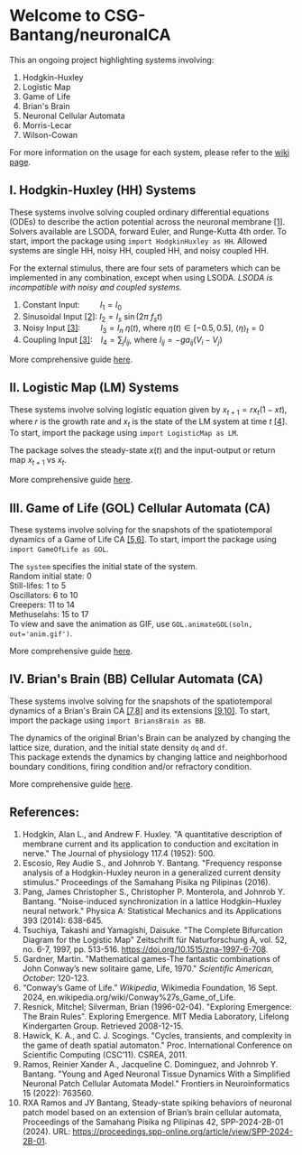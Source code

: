 # Welcome to CSG-Bantang/neuronalCA

This an ongoing project highlighting systems involving:
1) Hodgkin-Huxley
2) Logistic Map
3) Game of Life
4) Brian's Brain
5) Neuronal Cellular Automata
6) Morris-Lecar
7) Wilson-Cowan

For more information on the usage for each system, please refer to the [wiki page](https://github.com/CSG-Bantang/neuronalCA/wiki).

## I. Hodgkin-Huxley (HH) Systems
These systems involve solving coupled ordinary differential equations (ODEs) to describe the action potential across the neuronal membrane [[1]](#1). Solvers available are LSODA, forward Euler, and Runge-Kutta 4th order. To start, import the package using  `import HodgkinHuxley as HH`. Allowed systems are single HH, noisy HH, coupled HH, and noisy coupled HH.

For the external stimulus, there are four sets of parameters which can be implemented in any combination, except when using LSODA. *LSODA is incompatible with noisy and coupled systems.*
1) Constant Input: &emsp;&emsp; $I_{1} = I_0$
2) Sinusoidal Input [[2]](#2): $I_{2} = I_s~\sin(2\pi~f_s t)$
3) Noisy Input [[3]](#3): &emsp;&emsp; $I_{3} = I_n~\eta(t)$, where $\eta(t)\in[-0.5,0.5]$, $\langle \eta \rangle_t = 0$
4) Coupling Input [[3]](#3): &ensp; $I_{4} = \sum_{j} I_{ij}$, where $I_{ij} = -g a_{ij} (V_i-V_j)$

More comprehensive guide [here](https://github.com/CSG-Bantang/neuronalCA/wiki/Hodgkin‐Huxley-(HH)-Systems).

## II. Logistic Map (LM) Systems
These systems involve solving logistic equation given by $x_{t+1} = r x_{t} (1-x{t})$, where
$r$ is the growth rate and $x_{t}$ is the state of the LM system at time $t$  [[4]](#4). To start, import the package using `import LogisticMap as LM`. 

The package solves the steady-state $x(t)$ and the input-output or return map $x_{t+1}$ vs $x_{t}$.

More comprehensive guide [here](https://github.com/CSG-Bantang/neuronalCA/wiki/Logistic-Map-(LM)-Systems).

## III. Game of Life (GOL) Cellular Automata (CA)
These systems involve solving for the snapshots of the spatiotemporal dynamics of a Game of Life CA  [[5,6]](#5). To start, import the package using `import GameOfLife as GOL`. 

The `system` specifies the initial state of the system. <br>
Random initial state: 0 <br>
Still-lifes: 1 to 5 <br>
Oscillators: 6 to 10 <br>
Creepers: 11 to 14 <br>
Methuselahs: 15 to 17 <br>
To view and save the animation as GIF, use `GOL.animateGOL(soln, out='anim.gif')`.

More comprehensive guide [here](https://github.com/CSG-Bantang/neuronalCA/wiki/Game-of-Life-(GOL)-Cellular-Automata-(CA)).

## IV. Brian's Brain (BB) Cellular Automata (CA)
These systems involve solving for the snapshots of the spatiotemporal dynamics of a Brian's Brain CA [[7,8]](#7) and its extensions [[9,10]](#9). To start, import the package using `import BriansBrain as BB`. 

The dynamics of the original Brian's Brain can be analyzed by changing the lattice size, duration, and the initial state density `dq` and `df`. <br>
This package extends the dynamics by changing lattice and neighborhood boundary conditions, firing condition and/or refractory condition.

More comprehensive guide [here](https://github.com/CSG-Bantang/neuronalCA/wiki/Brian's-Brain-(BB)-Cellular-Automata-(CA)).

## References:

1. <a name="1"></a>Hodgkin, Alan L., and Andrew F. Huxley. "A quantitative description of membrane current and its application to conduction and excitation in nerve." The Journal of physiology 117.4 (1952): 500.
2. <a name="2"></a>Escosio, Rey Audie S., and Johnrob Y. Bantang. "Frequency response analysis of a Hodgkin-Huxley neuron in a generalized current density stimulus." Proceedings of the Samahang Pisika ng Pilipinas (2016).
3. <a name="3"></a>Pang, James Christopher S., Christopher P. Monterola, and Johnrob Y. Bantang. "Noise-induced synchronization in a lattice Hodgkin–Huxley neural network." Physica A: Statistical Mechanics and its Applications 393 (2014): 638-645.
4. <a name="4"></a>Tsuchiya, Takashi and Yamagishi, Daisuke. "The Complete Bifurcation Diagram for the Logistic Map" Zeitschrift für Naturforschung A, vol. 52, no. 6-7, 1997, pp. 513-516. https://doi.org/10.1515/zna-1997-6-708.
5. <a name="5"></a>Gardner, Martin. "Mathematical games-The fantastic combinations of John Conway’s new solitaire game, Life, 1970." _Scientific American, October_: 120-123.
6. <a name="6"></a>“Conway’s Game of Life.” _Wikipedia_, Wikimedia Foundation, 16 Sept. 2024, en.wikipedia.org/wiki/Conway%27s_Game_of_Life.
7. <a name="7"></a>Resnick, Mitchel; Silverman, Brian (1996-02-04). "Exploring Emergence: The Brain Rules". Exploring Emergence. MIT Media Laboratory, Lifelong Kindergarten Group. Retrieved 2008-12-15.
8. <a name="8"></a>Hawick, K. A., and C. J. Scogings. "Cycles, transients, and complexity in the game of death spatial automaton." Proc. International Conference on Scientific Computing (CSC’11). CSREA, 2011.
9. <a name="9"></a>Ramos, Reinier Xander A., Jacqueline C. Dominguez, and Johnrob Y. Bantang. "Young and Aged Neuronal Tissue Dynamics With a Simplified Neuronal Patch Cellular Automata Model." Frontiers in Neuroinformatics 15 (2022): 763560.
10. <a name="10"></a>RXA Ramos and JY Bantang, Steady-state spiking behaviors of neuronal patch model based on an extension of Brian’s brain cellular automata, Proceedings of the Samahang Pisika ng Pilipinas 42, SPP-2024-2B-01 (2024). URL: https://proceedings.spp-online.org/article/view/SPP-2024-2B-01.